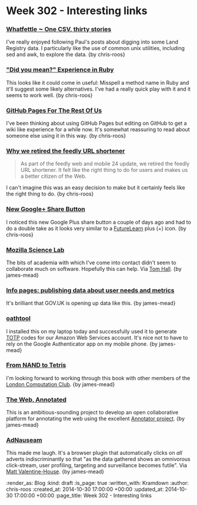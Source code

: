 Week 302 - Interesting links
============================

### [Whatfettle ⁓ One CSV, thirty stories](http://blog.whatfettle.com/2014/10/13/one-csv-thirty-stories/)

I've really enjoyed following Paul's posts about digging into some Land Registry data. I particularly like the use of common unix utilities, including sed and awk, to explore the data. {by chris-roos}


### ["Did you mean?" Experience in Ruby](http://www.yukinishijima.net/2014/10/21/did-you-mean-experience-in-ruby.html)

This looks like it could come in useful: Misspell a method name in Ruby and it'll suggest some likely alternatives. I've had a really quick play with it and it seems to work well. {by chris-roos}


### [GitHub Pages For The Rest Of Us](http://blog.jonudell.net/2014/10/21/github-pages-for-the-rest-of-us/)

I've been thinking about using GitHub Pages but editing on GitHub to get a wiki like experience for a while now. It's somewhat reassuring to read about someone else using it in this way. {by chris-roos}


### [Why we retired the feedly URL shortener](http://blog.feedly.com/2014/10/28/feedly-url-shortener-retired/)

> As part of the feedly web and mobile 24 update, we retired the feedly URL shortener. It felt like the right thing to do for users and makes us a better citizen of the Web.

I can't imagine this was an easy decision to make but it certainly feels like the right thing to do. {by chris-roos}


### [New Google+ Share Button](http://googlesystem.blogspot.co.uk/2014/10/new-google-share-button.html)

I noticed this new Google Plus share button a couple of days ago and had to do a double take as it looks very similar to a [FutureLearn](https://www.futurelearn.com) plus (+) icon. {by chris-roos}


### [Mozilla Science Lab](http://collaborate.mozillascience.org/)

The bits of academia with which I've come into contact didn't seem to collaborate much on software. Hopefully this can help. Via [Tom Hall](http://www.thattommyhall.com/). {by james-mead}


### [Info pages: publishing data about user needs and metrics](https://insidegovuk.blog.gov.uk/2014/10/29/info-pages-publishing-data-about-user-needs-and-metrics/)

It's brilliant that GOV.UK is opening up data like this. {by james-mead}


### [oathtool](http://www.nongnu.org/oath-toolkit/oathtool.1.html)

I installed this on my laptop today and successfully used it to generate [TOTP](http://en.wikipedia.org/wiki/Time-based_One-time_Password_Algorithm) codes for our Amazon Web Services account. It's nice not to have to rely on the Google Authenticator app on my mobile phone. {by james-mead}


### [From NAND to Tetris](http://www.nand2tetris.org/)

I'm looking forward to working through this book with other members of the [London Computation Club](http://london.computation.club/). {by james-mead}


### [The Web, Annotated](https://hypothes.is/)

This is an ambitious-sounding project to develop an open collaborative platform for annotating the web using the excellent [Annotator project](http://okfnlabs.org/projects/annotator/). {by james-mead}


### [AdNauseam](http://dhowe.github.io/AdNauseam/)

This made me laugh. It's a browser plugin that automatically clicks on *all* adverts indiscriminantly so that "as the data gathered shows an omnivorous click-stream, user profiling, targeting and surveillance becomes futile". Via [Matt Valentine-House](http://www.eightbitraptor.com/). {by james-mead}


:render_as: Blog
:kind: draft
:is_page: true
:written_with: Kramdown
:author: chris-roos
:created_at: 2014-10-30 17:00:00 +00:00
:updated_at: 2014-10-30 17:00:00 +00:00
:page_title: Week 302 - Interesting links
